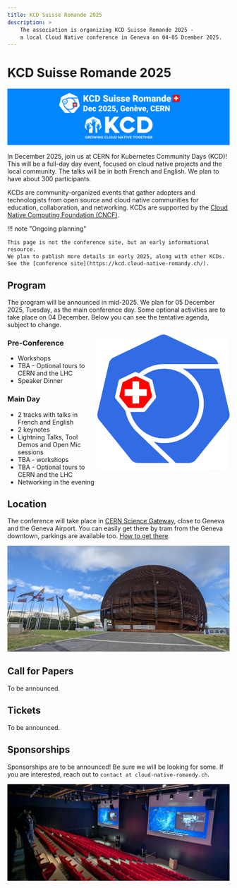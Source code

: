 ```yaml
---
title: KCD Suisse Romande 2025
description: >
    The association is organizing KCD Suisse Romande 2025 -
    a local Cloud Native conference in Geneva on 04-05 Dcember 2025.
---
```


# KCD Suisse Romande 2025

[![KCD Suisse Romande 2025](./images/header.png)](https://kcd.cloud-native-romandy.ch/)

In December 2025, join us at CERN for Kubernetes Community Days (KCD)!
This will be a full-day day event, focused on cloud native projects and the local community.
The talks will be in both French and English.
We plan to have about 300 participants.

KCDs are community-organized events that gather adopters and technologists from open source and cloud native communities for education, collaboration, and networking.
KCDs are supported by the [Cloud Native Computing Foundation (CNCF)](https://cncf.io/).

!!! note "Ongoing planning"

    This page is not the conference site, but an early informational resource.
    We plan to publish more details in early 2025, along with other KCDs.
    See the [conference site](https://kcd.cloud-native-romandy.ch/).

## Program

The program will be announced in mid-2025.
We plan for 05 December 2025, Tuesday, as the main conference day.
Some optional activities are to take place on 04 December.
Below you can see the tentative agenda, subject to change.

<img style="float:right; width:300px;" src="./images/logo.png">

### Pre-Conference

- Workshops
- TBA - Optional tours to CERN and the LHC
- Speaker Dinner

### Main Day

- 2 tracks with talks in French and English
- 2 keynotes
- Lightning Talks, Tool Demos and Open Mic sessions
- TBA - workshops
- TBA - Optional tours to CERN and the LHC
- Networking in the evening

## Location

The conference will take place in [CERN Science Gateway](https://visits.web.cern.ch/science-gateway),
close to Geneva and the Geneva Airport.
You can easily get there by tram from the Geneva downtown, parkings are available too.
[How to get there](https://visit.cern/index.php/getting-here).

[![CERN](./images/cern.jpg)](https://kcd.cloud-native-romandy.ch/)

## Call for Papers

To be announced.

## Tickets

To be announced.

## Sponsorships

Sponsorships are to be announced!
Be sure we will be looking for some.
If you are interested, reach out to `contact at cloud-native-romandy.ch`.

[![Conference Room](./images/conference_room.jpg)](https://kcd.cloud-native-romandy.ch/)
